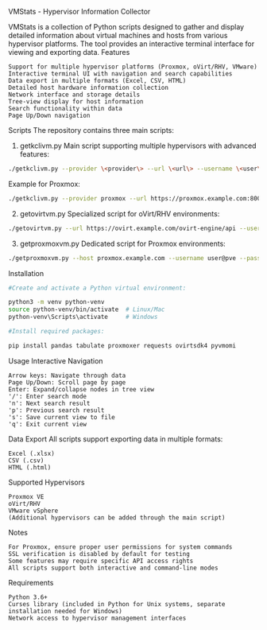 VMStats - Hypervisor Information Collector

VMStats is a collection of Python scripts designed to gather and display detailed information about virtual machines and hosts from various hypervisor platforms. The tool provides an interactive terminal interface for viewing and exporting data.
Features

    Support for multiple hypervisor platforms (Proxmox, oVirt/RHV, VMware)
    Interactive terminal UI with navigation and search capabilities
    Data export in multiple formats (Excel, CSV, HTML)
    Detailed host hardware information collection
    Network interface and storage details
    Tree-view display for host information
    Search functionality within data
    Page Up/Down navigation

Scripts
The repository contains three main scripts:

1. getkclivm.py
Main script supporting multiple hypervisors with advanced features:
```bash
./getkclivm.py --provider \<provider\> --url \<url\> --username \<user\> --password \<password\>
```

Example for Proxmox:
```bash
./getkclivm.py --provider proxmox --url https://proxmox.example.com:8006 --username user@pve --password 'password'
```
2. getovirtvm.py
Specialized script for oVirt/RHV environments:
```bash
./getovirtvm.py --url https://ovirt.example.com/ovirt-engine/api --username user@domain --password 'password'
```
3. getproxmoxvm.py
Dedicated script for Proxmox environments:
```bash
./getproxmoxvm.py --host proxmox.example.com --username user@pve --password 'password'
```
Installation

```bash
#Create and activate a Python virtual environment:

python3 -m venv python-venv
source python-venv/bin/activate  # Linux/Mac
python-venv\Scripts\activate     # Windows

#Install required packages:

pip install pandas tabulate proxmoxer requests ovirtsdk4 pyvmomi
```
Usage
Interactive Navigation

    Arrow keys: Navigate through data
    Page Up/Down: Scroll page by page
    Enter: Expand/collapse nodes in tree view
    '/': Enter search mode
    'n': Next search result
    'p': Previous search result
    's': Save current view to file
    'q': Exit current view

Data Export
All scripts support exporting data in multiple formats:

    Excel (.xlsx)
    CSV (.csv)
    HTML (.html)

Supported Hypervisors

    Proxmox VE
    oVirt/RHV
    VMware vSphere
    (Additional hypervisors can be added through the main script)

Notes

    For Proxmox, ensure proper user permissions for system commands
    SSL verification is disabled by default for testing
    Some features may require specific API access rights
    All scripts support both interactive and command-line modes

Requirements

    Python 3.6+
    Curses library (included in Python for Unix systems, separate installation needed for Windows)
    Network access to hypervisor management interfaces
